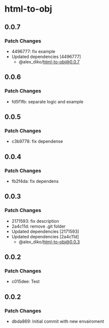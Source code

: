 # html-to-obj

## 0.0.7

### Patch Changes

- 4496777: fix example
- Updated dependencies [4496777]
  - @alex_diko/html-to-obj@0.0.7

## 0.0.6

### Patch Changes

- fd5f1fb: separate logic and example

## 0.0.5

### Patch Changes

- c3b9778: fix dependense

## 0.0.4

### Patch Changes

- fb2f4da: fix dependens

## 0.0.3

### Patch Changes

- 2171593: fix description
- 2a4c11d: remove .git folder
- Updated dependencies [2171593]
- Updated dependencies [2a4c11d]
  - @alex_diko/html-to-obj@0.0.3

## 0.0.2

### Patch Changes

- c015dee: Test

## 0.0.2

### Patch Changes

- dbda869: Initial commit with new envairoment
